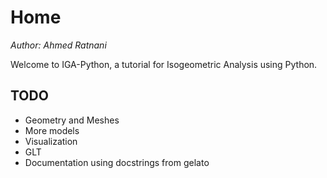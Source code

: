 # Home 
*Author: Ahmed Ratnani*

Welcome to IGA-Python, a tutorial for Isogeometric Analysis using Python.

## TODO

- Geometry and Meshes
- More models
- Visualization
- GLT 
- Documentation using docstrings from gelato

```{tableofcontents}
```
